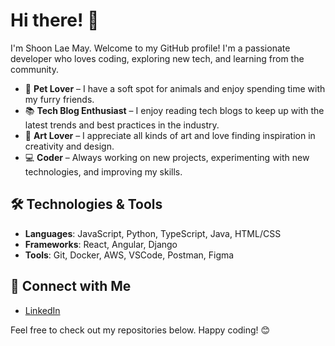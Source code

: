 # Hi there! 👋

I'm Shoon Lae May. 
Welcome to my GitHub profile! I'm a passionate developer who loves coding, exploring new tech, and learning from the community.

- 🐾 **Pet Lover** – I have a soft spot for animals and enjoy spending time with my furry friends.
- 📚 **Tech Blog Enthusiast** – I enjoy reading tech blogs to keep up with the latest trends and best practices in the industry.
- 🎨 **Art Lover** – I appreciate all kinds of art and love finding inspiration in creativity and design.
- 💻 **Coder** – Always working on new projects, experimenting with new technologies, and improving my skills.

## 🛠️ Technologies & Tools

- **Languages**: JavaScript, Python, TypeScript, Java, HTML/CSS
- **Frameworks**: React, Angular, Django
- **Tools**: Git, Docker, AWS, VSCode, Postman, Figma

## 🔗 Connect with Me

- [LinkedIn](https://www.linkedin.com/in/shoon-lae-may-6aaa22193)

Feel free to check out my repositories below. Happy coding! 😊


<!---
mxxnshi/mxxnshi is a ✨ special ✨ repository because its `README.md` (this file) appears on your GitHub profile.
You can click the Preview link to take a look at your changes.
--->
